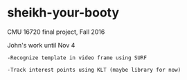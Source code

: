# sheikh-your-booty
CMU 16720 final project, Fall 2016


John's work until Nov 4
	
	-Recognize template in video frame using SURF
	
	-Track interest points using KLT (maybe library for now)

